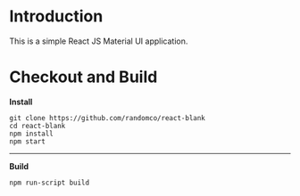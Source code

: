 # Introduction
This is a simple React JS Material UI application.

# Checkout and Build
**Install**

	git clone https://github.com/randomco/react-blank
	cd react-blank
	npm install
	npm start

___________________
**Build**

	npm run-script build